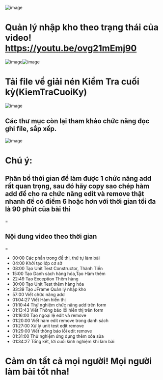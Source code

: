 ![image](https://github.com/SokKimThanh/QuanLyNhapKhoTextArea/assets/20368186/0a1bc3e0-fba8-411b-b12e-522cdef1db0a)
# Quản lý nhập kho theo trạng thái của video! https://youtu.be/ovg21mEmj90
![image](https://github.com/SokKimThanh/QuanLyNhapKhoTextArea/assets/20368186/8c036326-b150-4441-9d10-f16428f756a1)![image](https://github.com/SokKimThanh/QuanLyNhapKhoTextArea/assets/20368186/217a57f7-b4ec-4ddd-b795-b8873ecef2ed)
# Tải file về giải nén Kiểm Tra cuối kỳ(KiemTraCuoiKy)
![image](https://github.com/SokKimThanh/QuanLyNhapKhoJTable/assets/20368186/fdf6a9e2-f2f4-4147-934a-33fe8646fb7c) 
## Các thư mục còn lại tham khảo chức năng đọc ghi file, sắp xếp.
![image](https://github.com/SokKimThanh/QuanLyNhapKhoTextArea/assets/20368186/272a24cb-e3dd-4018-a1a8-3470404d16fc)

# Chú ý:
## Phân bổ thời gian để làm được 1 chức năng add rất quan trọng, sau đó hãy copy sao chép hàm add để cho ra chức năng edit và remove thật nhanh để có điểm 6 hoặc hơn với thời gian tối đa là 90 phút của bài thi
=
## Nội dung video theo thời gian
=
- 00:00 Các phần trong đề thi, thứ tự làm bài
- 04:00 Khởi tạo lớp cơ sở
- 08:00 Tạo Unit Test Constructor, Thành Tiền
- 15:00 Tạo Danh sách hàng hóa,Tạo Hàm thêm
- 22:49 Tạo Exception Thêm hàng 
- 30:00 Tạo Unit Test thêm hàng hóa
- 33:39 Tạo JFrame Quản lý nhập kho
- 57:00 Viết chức năng add
- 01:04:27 Viết Hàm hiển thị
- 01:10:44 Thử nghiệm chức năng add trên form
- 01:13:43 Viết Thông báo lỗi hiển thị trên form
- 01:16:00 Tạo ngoại lệ edit và remove
- 01:20:00 Viết hàm edit remove trong danh sách
- 01:27:00 Xử lý unit test edit remove
- 01:29:00 Viết thông báo lỗi edit remove
- 01:31:00 Thử nghiệm ứng dụng thêm xóa sửa
- 01:34:27 Tổng kết, lời cuối kinh nghiệm khi làm bài

Cảm ơn tất cả mọi người! Mọi người làm bài tốt nha!
=
